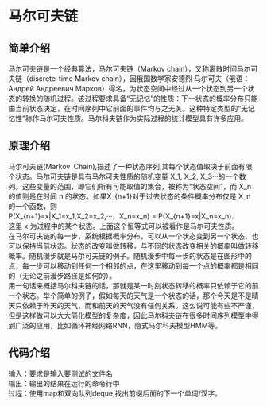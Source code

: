 # 马尔可夫链
## 简单介绍
马尔可夫链是一个经典算法，马尔可夫链（Markov chain），又称离散时间马尔可夫链（discrete-time Markov chain），因俄国数学家安德烈·马尔可夫（俄语：Андрей Андреевич Марков）得名，为状态空间中经过从一个状态到另一个状态的转换的随机过程。该过程要求具备“无记忆”的性质：下一状态的概率分布只能由当前状态决定，在时间序列中它前面的事件均与之无关。这种特定类型的“无记忆性”称作马尔可夫性质。马尔科夫链作为实际过程的统计模型具有许多应用。
## 原理介绍 
马尔可夫链(Markov Chain),描述了一种状态序列,其每个状态值取决于前面有限个状态。马尔可夫链是具有马尔可夫性质的随机变量 X_1, X_2, X_3···的一个数列。这些变量的范围，即它们所有可能取值的集合，被称为“状态空间”，而 X_n 的值则是在时间 n 的状态。如果X_{n+1}对于过去状态的条件概率分布仅是 X_n 的一个函数，则  
P(X_{n+1}=x|X_1=x_1,X_2=x_2,···，X_n=x_n) = P(X_{n+1}=x|X_n=x_n).  
这里 x 为过程中的某个状态。上面这个恒等式可以被看作是马尔可夫性质。  
在马尔可夫链的每一步，系统根据概率分布，可以从一个状态变到另一个状态，也可以保持当前状态。状态的改变叫做转移，与不同的状态改变相关的概率叫做转移概率。随机漫步就是马尔可夫链的例子。随机漫步中每一步的状态是在图形中的点，每一步可以移动到任何一个相邻的点，在这里移动到每一个点的概率都是相同的（无论之前漫步路径是如何的）。       
用一句话来概括马尔科夫链的话，那就是某一时刻状态转移的概率只依赖于它的前一个状态。举个简单的例子，假如每天的天气是一个状态的话，那个今天是不是晴天只依赖于昨天的天气，而和前天的天气没有任何关系。这么说可能有些不严谨，但是这样做可以大大简化模型的复杂度，因此马尔科夫链在很多时间序列模型中得到广泛的应用，比如循环神经网络RNN，隐式马尔科夫模型HMM等。    
## 代码介绍
输入：要求是输入要测试的文件名  
输出：输出的结果在运行的命令行中  
过程：使用map和双向队列deque,找出前缀后面的下一个单词/汉字。  

